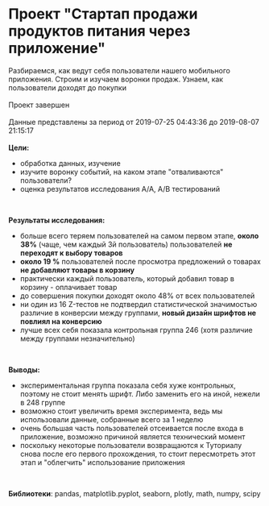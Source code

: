 # Проект "Стартап продажи продуктов питания через приложение"
Разбираемся, как ведут себя пользователи нашего мобильного приложения. Строим и изучаем воронки продаж. Узнаем, как пользователи доходят до покупки <br>
<br>
Проект завершен <br>
<br>
Данные представлены за период от 2019-07-25 04:43:36 до 2019-08-07 21:15:17<br>
<br> 
**Цели:**
- обработка данных, изучение
- изучите воронку событий, на каком этапе "отваливаются" пользователи?
- оценка результатов исследования A/A, А/B тестирований  
<br>

**Результаты исследования:**
- больше всего теряем пользователей на самом первом этапе, **около 38%** (чаще, чем каждый 3й пользователь) пользователей **не переходят к выбору товаров**<br>
- **около 19 %** пользователей после просмотра предложений о товарах **не добавляют товары в корзину**<br>
- практически каждый пользователь, который добавил товар в корзину - оплачивает товар<br>
- до совершения покупки доходят около 48% от всех пользователей<br>
- ни один из 16 Z-тестов не подтвердил статистической значимостью различие в конверсии между группами, **новый дизайн шрифтов не повлиял на конверсию**<br>
- лучше всех себя показала контрольная группа 246 (хотя различие между группами незначительно)<br>
<br>

**Выводы:**
- экспериментальная группа показала себя хуже контрольных, поэтому не стоит менять шрифт. Либо заменить его на иной, нежели в 248 группе
- возможно стоит увеличить время эксперимента, ведь мы использовали данные, собранные всего за 1 неделю
- очень большая часть пользователей отсеивается после входа в приложение, возможно причиной является технический момент
- поскольку некоторые пользователи возвращаются к Туториалу снова после его первого прохождения, то стоит пересмотреть этот этап и "облегчить" использование приложения<br>
<br>

**Библиотеки**: pandas, matplotlib.pyplot, seaborn, plotly, math, numpy, scipy
